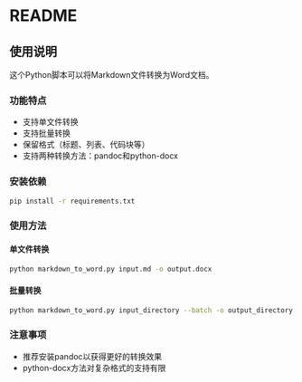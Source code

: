 # README

## 使用说明

这个Python脚本可以将Markdown文件转换为Word文档。

### 功能特点

- 支持单文件转换
- 支持批量转换
- 保留格式（标题、列表、代码块等）
- 支持两种转换方法：pandoc和python-docx

### 安装依赖

```bash
pip install -r requirements.txt
```

### 使用方法

#### 单文件转换

```bash
python markdown_to_word.py input.md -o output.docx
```

#### 批量转换

```bash
python markdown_to_word.py input_directory --batch -o output_directory
```

### 注意事项

- 推荐安装pandoc以获得更好的转换效果
- python-docx方法对复杂格式的支持有限